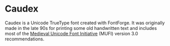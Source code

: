 # Caudex

Caudex is a Unicode TrueType font created with FontForge. It was originally made in the late 90s for printing some old handwritten text and includes most of the [Medieval Unicode Font Initiative](http://www.mufi.info/) (MUFI) version 3.0 recommendations.

